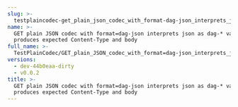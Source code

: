 ```yaml
---
slug: >-
  testplaincodec-get_plain_json_codec_with_format-dag-json_interprets_json_as_dag-*_variant_and_produces_expected_content-type_and_body
name: >-
  GET plain JSON codec with format=dag-json interprets json as dag-* variant and
  produces expected Content-Type and body
full_name: >-
  TestPlainCodec/GET_plain_JSON_codec_with_format=dag-json_interprets_json_as_dag-*_variant_and_produces_expected_Content-Type_and_body
versions:
  - dev-44b0eaa-dirty
  - v0.0.2
title: >-
  GET plain JSON codec with format=dag-json interprets json as dag-* variant and
  produces expected Content-Type and body
---
```


